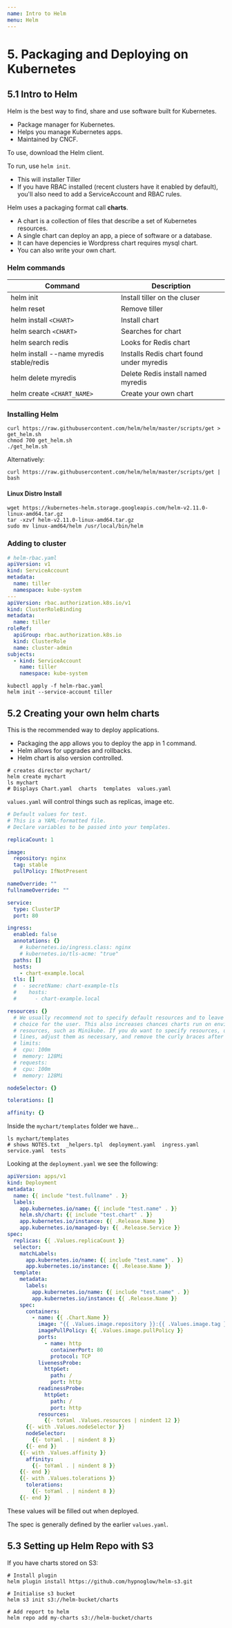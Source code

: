 ```yaml
---
name: Intro to Helm
menu: Helm
---
```


# 5. Packaging and Deploying on Kubernetes

## 5.1 Intro to Helm

Helm is the best way to find, share and use software built for Kubernetes.

- Package manager for Kubernetes.
- Helps you manage Kubernetes apps.
- Maintained by CNCF.

To use, download the Helm client.

To run, use `helm init`.

- This will installer Tiller
- If you have RBAC installed (recent clusters have it enabled by default), you'll also need to add a ServiceAccount and RBAC rules.

Helm uses a packaging format call **charts**.

- A chart is a collection of files that describe a set of Kubernetes resources.
- A single chart can deploy an app, a piece of software or a database.
- It can have depencies ie Wordpress chart requires mysql chart.
- You can also write your own chart.

### Helm commands

| Command                                  | Description                              |
| ---------------------------------------- | ---------------------------------------- |
| helm init                                | Install tiller on the cluser             |
| helm reset                               | Remove tiller                            |
| helm install `<CHART>`                   | Install chart                            |
| helm search `<CHART>`                    | Searches for chart                       |
| helm search redis                        | Looks for Redis chart                    |
| helm install --name myredis stable/redis | Installs Redis chart found under myredis |
| helm delete myredis                      | Delete Redis install named myredis       |
| helm create `<CHART_NAME>`               | Create your own chart                    |

### Installing Helm

```shell
curl https://raw.githubusercontent.com/helm/helm/master/scripts/get > get_helm.sh
chmod 700 get_helm.sh
./get_helm.sh
```

Alternatively:

```shell
curl https://raw.githubusercontent.com/helm/helm/master/scripts/get | bash
```

#### Linux Distro Install

```shell
wget https://kubernetes-helm.storage.googleapis.com/helm-v2.11.0-linux-amd64.tar.gz
tar -xzvf helm-v2.11.0-linux-amd64.tar.gz
sudo mv linux-amd64/helm /usr/local/bin/helm
```

### Adding to cluster

```yaml
# helm-rbac.yaml
apiVersion: v1
kind: ServiceAccount
metadata:
  name: tiller
  namespace: kube-system
---
apiVersion: rbac.authorization.k8s.io/v1
kind: ClusterRoleBinding
metadata:
  name: tiller
roleRef:
  apiGroup: rbac.authorization.k8s.io
  kind: ClusterRole
  name: cluster-admin
subjects:
  - kind: ServiceAccount
    name: tiller
    namespace: kube-system
```

```shell
kubectl apply -f helm-rbac.yaml
helm init --service-account tiller
```

## 5.2 Creating your own helm charts

This is the recommended way to deploy applications.

- Packaging the app allows you to deploy the app in 1 command.
- Helm allows for upgrades and rollbacks.
- Helm chart is also version controlled.

```shell
# creates director mychart/
helm create mychart
ls mychart
# Displays Chart.yaml  charts  templates  values.yaml
```

`values.yaml` will control things such as replicas, image etc.

```yaml
# Default values for test.
# This is a YAML-formatted file.
# Declare variables to be passed into your templates.

replicaCount: 1

image:
  repository: nginx
  tag: stable
  pullPolicy: IfNotPresent

nameOverride: ""
fullnameOverride: ""

service:
  type: ClusterIP
  port: 80

ingress:
  enabled: false
  annotations: {}
    # kubernetes.io/ingress.class: nginx
    # kubernetes.io/tls-acme: "true"
  paths: []
  hosts:
    - chart-example.local
  tls: []
  #  - secretName: chart-example-tls
  #    hosts:
  #      - chart-example.local

resources: {}
  # We usually recommend not to specify default resources and to leave this as a conscious
  # choice for the user. This also increases chances charts run on environments with little
  # resources, such as Minikube. If you do want to specify resources, uncomment the following
  # lines, adjust them as necessary, and remove the curly braces after 'resources:'.
  # limits:
  #  cpu: 100m
  #  memory: 128Mi
  # requests:
  #  cpu: 100m
  #  memory: 128Mi

nodeSelector: {}

tolerations: []

affinity: {}
```

Inside the `mychart/templates` folder we have...

```shell
ls mychart/templates
# shows NOTES.txt  _helpers.tpl  deployment.yaml  ingress.yaml  service.yaml  tests
```

Looking at the `deployment.yaml` we see the following:

```yaml
apiVersion: apps/v1
kind: Deployment
metadata:
  name: {{ include "test.fullname" . }}
  labels:
    app.kubernetes.io/name: {{ include "test.name" . }}
    helm.sh/chart: {{ include "test.chart" . }}
    app.kubernetes.io/instance: {{ .Release.Name }}
    app.kubernetes.io/managed-by: {{ .Release.Service }}
spec:
  replicas: {{ .Values.replicaCount }}
  selector:
    matchLabels:
      app.kubernetes.io/name: {{ include "test.name" . }}
      app.kubernetes.io/instance: {{ .Release.Name }}
  template:
    metadata:
      labels:
        app.kubernetes.io/name: {{ include "test.name" . }}
        app.kubernetes.io/instance: {{ .Release.Name }}
    spec:
      containers:
        - name: {{ .Chart.Name }}
          image: "{{ .Values.image.repository }}:{{ .Values.image.tag }}"
          imagePullPolicy: {{ .Values.image.pullPolicy }}
          ports:
            - name: http
              containerPort: 80
              protocol: TCP
          livenessProbe:
            httpGet:
              path: /
              port: http
          readinessProbe:
            httpGet:
              path: /
              port: http
          resources:
            {{- toYaml .Values.resources | nindent 12 }}
      {{- with .Values.nodeSelector }}
      nodeSelector:
        {{- toYaml . | nindent 8 }}
      {{- end }}
    {{- with .Values.affinity }}
      affinity:
        {{- toYaml . | nindent 8 }}
    {{- end }}
    {{- with .Values.tolerations }}
      tolerations:
        {{- toYaml . | nindent 8 }}
    {{- end }}
```

These values will be filled out when deployed.

The spec is generally defined by the earlier `values.yaml`.

## 5.3 Setting up Helm Repo with S3

If you have charts stored on S3:

```shell
# Install plugin
helm plugin install https://github.com/hypnoglow/helm-s3.git

# Initialise s3 bucket
helm s3 init s3://helm-bucket/charts

# Add report to helm
helm repo add my-charts s3://helm-bucket/charts
``` 